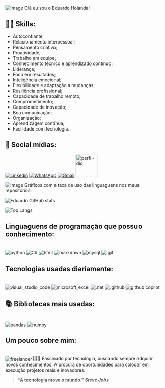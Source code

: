![image](https://github.com/user-attachments/assets/cec5e412-51b5-4163-a7ed-98a2e4a3b58b)  Olá eu sou o Eduardo Holanda! 



## 👨‍🎓 **Skills:**
- Autoconfiante;
- Relacionamento interpessoal;
- Pensamento criativo;
- Proatividade;
- Trabalho em equipe;
- Conhecimento técnico e aprendizado contínuo;
- Liderança;
- Foco em resultados;
- Inteligência emocional;
- Flexibilidade e adaptação a mudanças;
- Resiliência profissional;
- Capacidade de trabalho remoto;
- Comprometimento;
- Capacidade de inovação;
- Boa comunicação;
- Organização;
- Aprendizagem contínua;
- Facilidade com tecnologia.

## 🛜 **Social mídias:**

[![Linkedin](https://img.shields.io/badge/LinkedIn-0077B5?style=for-the-badge&logo=linkedin&logoColor=white)](https://www.linkedin.com/in/eduardo-holanda-jacinto-39b822321/)
[![WhatsApp](https://img.shields.io/badge/WhatsApp-25D366?style=for-the-badge&logo=whatsapp&logoColor=white)](https://wa.me/+5588993744991)
[![Gmail](https://img.shields.io/badge/Gmail-D14836?style=for-the-badge&logo=gmail&logoColor=white)](https://mail.google.com/mail/u/0/#inbox?compose=GTvVlcSDbhDtjvfPfMdGMKxQXHNqwNFGndFtWvngXWwPJrXgBQrBxjvTBvPncTlwDSGpthkKBXHJC)
[<img aling="center" alt="perfil-dio" src="https://hermes.digitalinnovation.one/assets/diome/logo-full.svg" width="70">](https://web.dio.me/users/eholanda60?tab=achievements)



 
![image](https://github.com/user-attachments/assets/2e9b809d-4922-49ae-8da0-733987011d8c) Gráficos com a taxa de uso das linguaguens nos meus repositórios: 

 

![Eduardo GitHub stats](https://github-readme-stats.vercel.app/api?username=Talduardo&theme=vue-dark&show_icons=true)



![Top Langs](https://github-readme-stats.vercel.app/api/top-langs/?username=Talduardo&langs_count=8)

## **Linguaguens de programação que possuo conhecimento:**
 

<div style="display: inline_block"><br/>
 <img align="center" alt="python" src= "https://img.shields.io/badge/Python-FFD43B?style=for-the-badge&logo=python&logoColor=blue">
 <img align="center" alt="C#" src= "https://img.shields.io/badge/C%23-239120?style=for-the-badge&logo=c-sharp&logoColor=white">
 <img align="center" alt="html" src= "https://img.shields.io/badge/HTML-239120?style=for-the-badge&logo=html5&logoColor=white">
 <img align="center" alt="markdown" src= "https://img.shields.io/badge/Markdown-000000?style=for-the-badge&logo=markdown&logoColor=white">
 <img align="center" alt="mysql" src="https://img.shields.io/badge/MySQL-005C84?style=for-the-badge&logo=mysql&logoColor=white">
 <img align="center" alt=".git" src= "https://img.shields.io/badge/GIT-E44C30?style=for-the-badge&logo=git&logoColor=white">
</div<br/>

## **Tecnologias usadas diariamente:**

<div style="display: inline_block"><br/>
  <img align="center" alt="visual_studio_code" src= "https://img.shields.io/badge/Visual_Studio_Code-0078D4?style=for-the-badge&logo=visual%20studio%20code&logoColor=white">
  <img align="center" alt="microsoft_excel" src= "https://img.shields.io/badge/Microsoft_Excel-217346?style=for-the-badge&logo=microsoft-excel&logoColor=white">
  <img align="center" alt=".net" src= "https://img.shields.io/badge/.NET-512BD4?style=for-the-badge&logo=dotnet&logoColor=white">
  <img align="center" alt=".github" src= "https://img.shields.io/badge/GitHub-100000?style=for-the-badge&logo=github&logoColor=white">
  <img align="center" alt="github copilot" src="https://img.shields.io/badge/github%20copilot-000000?style=for-the-badge&logo=githubcopilot&logoColor=white">
</div<br/>

## 📚 **Bibliotecas mais usadas:**


<div style="display: inline_block"><br/>
<img align="center" alt= "pandas" src= "https://img.shields.io/badge/Pandas-2C2D72?style=for-the-badge&logo=pandas&logoColor=white">
<img align="center" alt= "numpy" src= "https://img.shields.io/badge/Numpy-777BB4?style=for-the-badge&logo=numpy&logoColor=white">




## **Um pouco sobre mim:** 

<div style="display: inline_block"><br/>
<img align="center" alt= "freelancer" src="https://img.shields.io/badge/Freelancer-29B2FE?style=for-the-badge&logo=Freelancer&logoColor=white"




🧑🏻‍💻 Fascinado por tecnologia, buscando sempre adquirir novos conhecimentos. A procura de oportunidades para colocar em execução projetos reais e inovadores. 

><b>“A tecnologia move o mundo."<b> *Steve Jobs*
 
